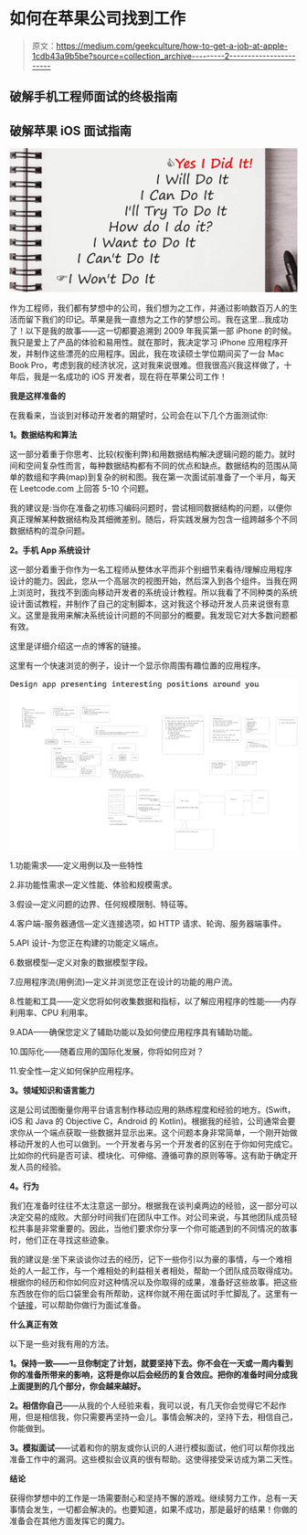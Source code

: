 # 如何在苹果公司找到工作

> 原文：<https://medium.com/geekculture/how-to-get-a-job-at-apple-1cdb43a9b5be?source=collection_archive---------2----------------------->

## 破解手机工程师面试的终极指南

## 破解苹果 iOS 面试指南

![](img/d72e03afecfcb1285829995068f49c0d.png)

作为工程师，我们都有梦想中的公司，我们想为之工作，并通过影响数百万人的生活而留下我们的印记。苹果是我一直想为之工作的梦想公司。我在这里…我成功了！以下是我的故事——这一切都要追溯到 2009 年我买第一部 iPhone 的时候。我只是爱上了产品的体验和易用性。就在那时，我决定学习 iPhone 应用程序开发，并制作这些漂亮的应用程序。因此，我在攻读硕士学位期间买了一台 Mac Book Pro，考虑到我的经济状况，这对我来说很难。但我很高兴我这样做了，十年后，我是一名成功的 iOS 开发者，现在将在苹果公司工作！

**我是这样准备的**

在我看来，当谈到对移动开发者的期望时，公司会在以下几个方面测试你:

**1。数据结构和算法**

这一部分着重于你思考、比较(权衡利弊)和用数据结构解决逻辑问题的能力。就时间和空间复杂性而言，每种数据结构都有不同的优点和缺点。数据结构的范围从简单的数组和字典(map)到复杂的树和图。我在第一次面试前准备了一个半月，每天在 Leetcode.com 上回答 5-10 个问题。

我的建议是:当你在准备之初练习编码问题时，尝试相同数据结构的问题，以便你真正理解某种数据结构及其细微差别。随后，将实践发展为包含一组跨越多个不同数据结构的混杂问题。

**2。手机 App 系统设计**

这一部分着重于你作为一名工程师从整体水平而非个别细节来看待/理解应用程序设计的能力。因此，您从一个高层次的视图开始，然后深入到各个组件。当我在网上浏览时，我找不到面向移动开发者的系统设计教程。所以我看了不同种类的系统设计面试教程，并制作了自己的定制脚本，这对我这个移动开发人员来说很有意义。这里是我用来解决系统设计问题的不同部分的概要。我发现它对大多数问题都有效。

这里是详细介绍这一点的博客的链接。

这里有一个快速浏览的例子，设计一个显示你周围有趣位置的应用程序。

![](img/415790705c7ae8b0f565b800c823f317.png)

1.功能需求——定义用例以及一些特性

2.非功能性需求—定义性能、体验和规模需求。

3.假设—定义问题的边界、任何规模限制、特征等。

4.客户端-服务器通信—定义连接选项，如 HTTP 请求、轮询、服务器端事件。

5.API 设计-为您正在构建的功能定义端点。

6.数据模型—定义对象的数据模型字段。

7.应用程序流(用例流)—定义并浏览您正在设计的功能的用户流。

8.性能和工具——定义您将如何收集数据和指标，以了解应用程序的性能——内存利用率、CPU 利用率。

9.ADA——确保您定义了辅助功能以及如何使应用程序具有辅助功能。

10.国际化——随着应用的国际化发展，你将如何应对？

11.安全性—定义如何保护应用程序。

**3。领域知识和语言能力**

这是公司试图衡量你用平台语言制作移动应用的熟练程度和经验的地方。(Swift，iOS 和 Java 的 Objective C，Android 的 Kotlin)。根据我的经验，公司通常会要求你从一个端点获取一些数据并显示出来。这个问题本身非常简单，一个刚开始做移动开发的人也可以做到。一个开发者与另一个开发者的区别在于你如何完成它。比如你的代码是否可读、模块化、可伸缩、遵循可靠的原则等等。这有助于确定开发人员的经验。

**4。行为**

我们在准备时往往不太注意这一部分。根据我在谈判桌两边的经验，这一部分可以决定交易的成败。大部分时间我们在团队中工作。对公司来说，与其他团队成员轻松共事是非常重要的。因此，当他们要求你分享一个你可能遇到的不同情况的故事时，他们正在寻找这些迹象。

我的建议是:坐下来谈谈你过去的经历，记下一些你引以为豪的事情，与一个难相处的人一起工作，与一个难相处的利益相关者相处，帮助一个团队成员取得成功。根据你的经历和你如何应对这种情况以及你取得的成果，准备好这些故事。把这些东西放在你的后口袋里会有所帮助，这样你就不用在面试时手忙脚乱了。这里有一个[链接](https://hackernoon.com/how-to-prepare-for-the-facebook-behavioral-interview-y64037c5)，可以帮助你做行为面试准备。

**什么真正有效**

以下是一些对我有用的方法。

**1。保持一致——一旦你制定了计划，就要坚持下去。你不会在一天或一周内看到你的准备所带来的影响，这将是你以后会经历的复合效应。把你的准备时间分成我上面提到的几个部分，你会越来越好。**

**2。相信你自己**——从我的个人经验来看，我可以说，有几天你会觉得它不起作用，但是相信我，你只需要再坚持一会儿。事情会解决的，坚持下去，相信自己，你能做到。

**3。模拟面试**——试着和你的朋友或你认识的人进行模拟面试，他们可以帮你找出准备工作中的漏洞。这些模拟会议真的很有帮助。这使得接受采访成为第二天性。

**结论**

获得你梦想中的工作是一场需要耐心和坚持不懈的游戏。继续努力工作，总有一天事情会发生，一切都会解决的。也要知道，如果不成功，那是最好的结果！你做的准备会在其他方面发挥它的魔力。